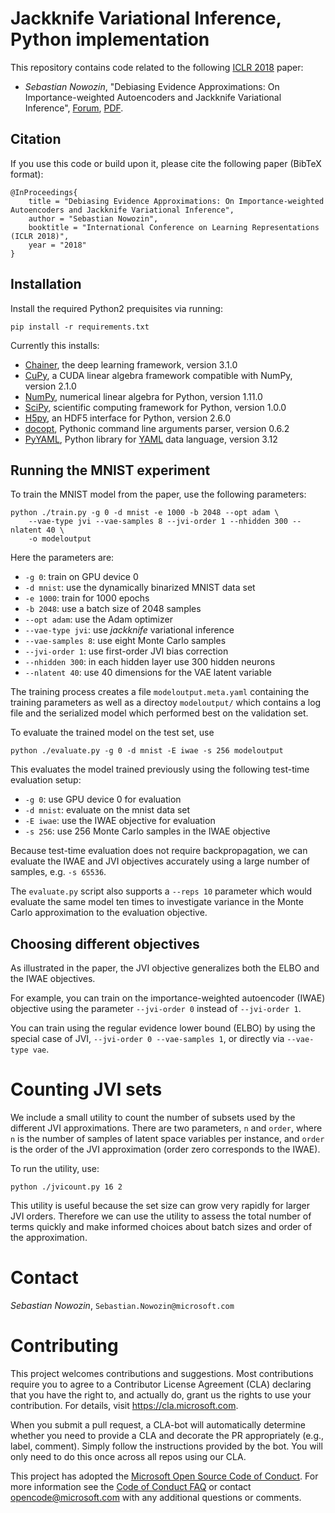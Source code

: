 
# Jackknife Variational Inference, Python implementation

This repository contains code related to the following
[ICLR 2018](https://iclr.cc/Conferences/2018) paper:

* _Sebastian Nowozin_, "Debiasing Evidence Approximations: On
  Importance-weighted Autoencoders and Jackknife Variational Inference",
  [Forum](https://openreview.net/forum?id=HyZoi-WRb),
  [PDF](https://openreview.net/pdf?id=HyZoi-WRb).


## Citation

If you use this code or build upon it, please cite the following paper (BibTeX
format):

```
@InProceedings{
	title = "Debiasing Evidence Approximations: On Importance-weighted Autoencoders and Jackknife Variational Inference",
	author = "Sebastian Nowozin",
	booktitle = "International Conference on Learning Representations (ICLR 2018)",
	year = "2018"
}
```

## Installation

Install the required Python2 prequisites via running:

```
pip install -r requirements.txt
```

Currently this installs:

* [Chainer](http://chainer.org/), the deep learning framework, version 3.1.0
* [CuPy](http://cupy.chainer.org/), a CUDA linear algebra framework compatible
  with NumPy, version 2.1.0
* [NumPy](http://www.numpy.org/), numerical linear algebra for Python, version 1.11.0
* [SciPy](http://www.scipy.org/), scientific computing framework for Python, version 1.0.0
* [H5py](http://www.h5py.org/), an HDF5 interface for Python, version 2.6.0
* [docopt](http://docopt.org/), Pythonic command line arguments parser, version 0.6.2
* [PyYAML](https://github.com/yaml/pyyaml), Python library for
  [YAML](http://yaml.org) data language, version 3.12

## Running the MNIST experiment

To train the MNIST model from the paper, use the following parameters:

```
python ./train.py -g 0 -d mnist -e 1000 -b 2048 --opt adam \
    --vae-type jvi --vae-samples 8 --jvi-order 1 --nhidden 300 --nlatent 40 \
    -o modeloutput
```

Here the parameters are:

* `-g 0`: train on GPU device 0
* `-d mnist`: use the dynamically binarized MNIST data set
* `-e 1000`: train for 1000 epochs
* `-b 2048`: use a batch size of 2048 samples
* `--opt adam`: use the Adam optimizer
* `--vae-type jvi`: use _jackknife_ variational inference
* `--vae-samples 8`: use eight Monte Carlo samples
* `--jvi-order 1`: use first-order JVI bias correction
* `--nhidden 300`: in each hidden layer use 300 hidden neurons
* `--nlatent 40`: use 40 dimensions for the VAE latent variable

The training process creates a file `modeloutput.meta.yaml` containing the
training parameters as well as a directoy `modeloutput/` which contains a log
file and the serialized model which performed best on the validation set.

To evaluate the trained model on the test set, use

```
python ./evaluate.py -g 0 -d mnist -E iwae -s 256 modeloutput
```

This evaluates the model trained previously using the following test-time
evaluation setup:

* `-g 0`: use GPU device 0 for evaluation
* `-d mnist`: evaluate on the mnist data set
* `-E iwae`: use the IWAE objective for evaluation
* `-s 256`: use 256 Monte Carlo samples in the IWAE objective

Because test-time evaluation does not require backpropagation, we can evaluate
the IWAE and JVI objectives accurately using a large number of samples, e.g.
`-s 65536`.

The `evaluate.py` script also supports a `--reps 10` parameter which would
evaluate the same model ten times to investigate variance in the Monte Carlo
approximation to the evaluation objective.


## Choosing different objectives

As illustrated in the paper, the JVI objective generalizes both the ELBO and
the IWAE objectives.

For example, you can train on the importance-weighted autoencoder (IWAE)
objective using the parameter `--jvi-order 0` instead of `--jvi-order 1`.

You can train using the regular evidence lower bound (ELBO) by using the
special case of JVI, `--jvi-order 0 --vae-samples 1`, or directly via
`--vae-type vae`.

# Counting JVI sets

We include a small utility to count the number of subsets used by the
different JVI approximations.  There are two parameters, `n` and `order`,
where `n` is the number of samples of latent space variables per instance, and
`order` is the order of the JVI approximation (order zero corresponds to the
IWAE).

To run the utility, use:

```
python ./jvicount.py 16 2
```

This utility is useful because the set size can grow very rapidly for larger
JVI orders.  Therefore we can use the utility to assess the total number of
terms quickly and make informed choices about batch sizes and order of the
approximation.


# Contact

_Sebastian Nowozin_, `Sebastian.Nowozin@microsoft.com`


# Contributing

This project welcomes contributions and suggestions.  Most contributions require you to agree to a
Contributor License Agreement (CLA) declaring that you have the right to, and actually do, grant us
the rights to use your contribution. For details, visit https://cla.microsoft.com.

When you submit a pull request, a CLA-bot will automatically determine whether you need to provide
a CLA and decorate the PR appropriately (e.g., label, comment). Simply follow the instructions
provided by the bot. You will only need to do this once across all repos using our CLA.

This project has adopted the [Microsoft Open Source Code of Conduct](https://opensource.microsoft.com/codeofconduct/).
For more information see the [Code of Conduct FAQ](https://opensource.microsoft.com/codeofconduct/faq/) or
contact [opencode@microsoft.com](mailto:opencode@microsoft.com) with any additional questions or comments.

